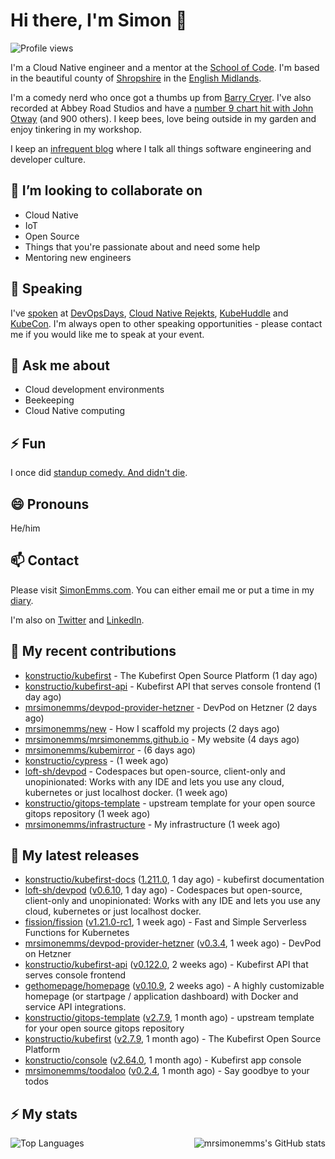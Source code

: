 # Hi there, I'm Simon 👋

![Profile views](https://komarev.com/ghpvc/?username=MrSimonEmms)

I'm a Cloud Native engineer and a mentor at the [School of Code](https://www.schoolofcode.co.uk).
I'm based in the beautiful county of [Shropshire](https://en.wikipedia.org/wiki/Shropshire)
in the [English Midlands](https://en.wikipedia.org/wiki/Midlands).

I'm a comedy nerd who once got a thumbs up from [Barry Cryer](https://en.wikipedia.org/wiki/Barry_Cryer).
I've also recorded at Abbey Road Studios and have a [number 9 chart hit with John
Otway](https://www.youtube.com/watch?v=3BwOyVIlupg&ab_channel=JohnOtway) (and 900
others). I keep bees, love being outside in my garden and enjoy tinkering in my
workshop.

I keep an [infrequent blog](https://www.simonemms.com/blog) where I talk all
things software engineering and developer culture.

## 👯 I’m looking to collaborate on

- Cloud Native
- IoT
- Open Source
- Things that you're passionate about and need some help
- Mentoring new engineers

## 🎤 Speaking

I've [spoken](https://www.simonemms.com/speaking) at [DevOpsDays](https://devopsdays.org/),
[Cloud Native Rejekts](https://cloud-native.rejekts.io/), [KubeHuddle](https://kubehuddle.com)
and [KubeCon](https://www.cncf.io/kubecon-cloudnativecon-events/). I'm always
open to other speaking opportunities - please contact me if you would like me to
speak at your event.

## 💬 Ask me about

- Cloud development environments
- Beekeeping
- Cloud Native computing

## ⚡ Fun

I once did [standup comedy. And didn't die](https://www.youtube.com/watch?v=iy1EvJXH2ks&ab_channel=SimonEmms).

## 😄 Pronouns

He/him

## 📫 Contact

Please visit [SimonEmms.com](https://www.simonemms.com). You can either email me
or put a time in my [diary](https://diary.simonemms.com).

I'm also on [Twitter](https://twitter/theshroppiebeek) and [LinkedIn](https://www.linkedin.com/in/simonemms).

## 👷 My recent contributions
- [konstructio/kubefirst](https://github.com/konstructio/kubefirst) - The Kubefirst Open Source Platform
  (1 day ago)
- [konstructio/kubefirst-api](https://github.com/konstructio/kubefirst-api) - Kubefirst API that serves console frontend
  (1 day ago)
- [mrsimonemms/devpod-provider-hetzner](https://github.com/mrsimonemms/devpod-provider-hetzner) - DevPod on Hetzner
  (2 days ago)
- [mrsimonemms/new](https://github.com/mrsimonemms/new) - How I scaffold my projects
  (2 days ago)
- [mrsimonemms/mrsimonemms.github.io](https://github.com/mrsimonemms/mrsimonemms.github.io) - My website
  (4 days ago)
- [mrsimonemms/kubemirror](https://github.com/mrsimonemms/kubemirror) - 
  (6 days ago)
- [konstructio/cypress](https://github.com/konstructio/cypress) - 
  (1 week ago)
- [loft-sh/devpod](https://github.com/loft-sh/devpod) - Codespaces but open-source, client-only and unopinionated: Works with any IDE and lets you use any cloud, kubernetes or just localhost docker.
  (1 week ago)
- [konstructio/gitops-template](https://github.com/konstructio/gitops-template) - upstream template for your open source gitops repository
  (1 week ago)
- [mrsimonemms/infrastructure](https://github.com/mrsimonemms/infrastructure) - My infrastructure
  (1 week ago)

## 🔭 My latest releases
- [konstructio/kubefirst-docs](https://github.com/konstructio/kubefirst-docs) ([1.211.0](https://github.com/konstructio/kubefirst-docs/releases/tag/1.211.0),
  1 day ago) - kubefirst documentation
- [loft-sh/devpod](https://github.com/loft-sh/devpod) ([v0.6.10](https://github.com/loft-sh/devpod/releases/tag/v0.6.10),
  1 day ago) - Codespaces but open-source, client-only and unopinionated: Works with any IDE and lets you use any cloud, kubernetes or just localhost docker.
- [fission/fission](https://github.com/fission/fission) ([v1.21.0-rc1](https://github.com/fission/fission/releases/tag/v1.21.0-rc1),
  1 week ago) - Fast and Simple Serverless Functions for Kubernetes
- [mrsimonemms/devpod-provider-hetzner](https://github.com/mrsimonemms/devpod-provider-hetzner) ([v0.3.4](https://github.com/mrsimonemms/devpod-provider-hetzner/releases/tag/v0.3.4),
  1 week ago) - DevPod on Hetzner
- [konstructio/kubefirst-api](https://github.com/konstructio/kubefirst-api) ([v0.122.0](https://github.com/konstructio/kubefirst-api/releases/tag/v0.122.0),
  2 weeks ago) - Kubefirst API that serves console frontend
- [gethomepage/homepage](https://github.com/gethomepage/homepage) ([v0.10.9](https://github.com/gethomepage/homepage/releases/tag/v0.10.9),
  2 weeks ago) - A highly customizable homepage (or startpage / application dashboard) with Docker and service API integrations.
- [konstructio/gitops-template](https://github.com/konstructio/gitops-template) ([v2.7.9](https://github.com/konstructio/gitops-template/releases/tag/v2.7.9),
  1 month ago) - upstream template for your open source gitops repository
- [konstructio/kubefirst](https://github.com/konstructio/kubefirst) ([v2.7.9](https://github.com/konstructio/kubefirst/releases/tag/v2.7.9),
  1 month ago) - The Kubefirst Open Source Platform
- [konstructio/console](https://github.com/konstructio/console) ([v2.64.0](https://github.com/konstructio/console/releases/tag/v2.64.0),
  1 month ago) - Kubefirst app console
- [mrsimonemms/toodaloo](https://github.com/mrsimonemms/toodaloo) ([v0.2.4](https://github.com/mrsimonemms/toodaloo/releases/tag/v0.2.4),
  1 month ago) - Say goodbye to your todos

## ⚡ My stats

<img
  align="right"
  alt="mrsimonemms's GitHub stats"
  src="https://github-readme-stats.vercel.app/api?username=mrsimonemms&count_private=1&show_icons=true&"
  />

![Top Languages](https://github-readme-stats.vercel.app/api/top-langs/?username=mrsimonemms)
